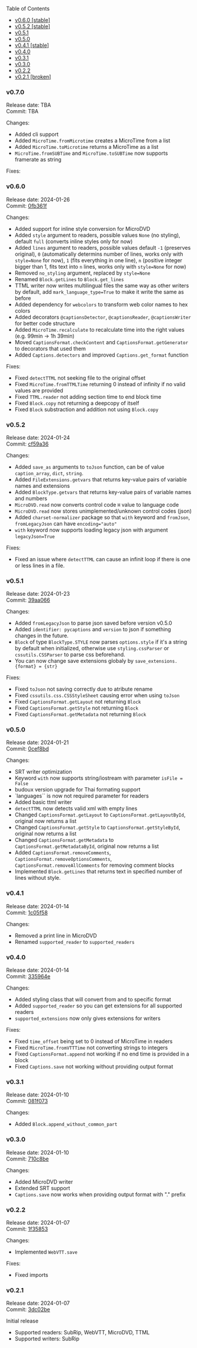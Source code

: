 Table of Contents
- [v0.6.0 [stable]](#v060)
- [v0.5.2 [stable]](#v052)
- [v0.5.1](#v051)
- [v0.5.0](#v050)
- [v0.4.1 [stable]](#v041)
- [v0.4.0](#v040)
- [v0.3.1](#v031)
- [v0.3.0](#v030)
- [v0.2.2](#v022)
- [v0.2.1 [broken]](#v021)

### v0.7.0
Release date: TBA
<br>Commit: TBA

Changes:
- Added cli support
- Added `MicroTime.fromMicrotime` creates a MicroTime from a list
- Added `MicroTime.toMicrotime` returns a MicroTime as a list
- `MicroTime.fromSUBTime` and `MicroTime.toSUBTime` now supports framerate as string

Fixes:

### v0.6.0
Release date: 2024-01-26
<br>Commit: [0fb361f](https://github.com/adfreelife/PyCaptions/commit/0fb361f69b71c4854ab72623d00d0002bdce3076)

Changes:
- Added support for inline style conversion for MicroDVD
- Added `style` argument to readers, possible values `None` (no styling), default `full` (converts inline styles only for now)
- Added `lines` argument to readers, possible values default `-1` (preserves original), `0` (automatically determins number of lines, works only with `style=None` for now), `1` (fits everything in one line), `n` (positive integer bigger than 1, fits text into `n` lines, works only with `style=None` for now)
- Removed `no_styling` argument, replaced by `style=None`
- Renamed `Block.getLines` to `Block.get_lines`
- TTML writer now writes multilingual files the same way as other writers by default, add `mark_language_type=True` to make it write the same as before
- Added dependency for `webcolors` to transform web color names to hex colors
- Added decorators `@captionsDetector`, `@captionsReader`, `@captionsWriter` for better code structure
- Added `MicroTime.recalculate` to recalculate time into the right values (e.g. 99min -> 1h 39min)
- Moved `CaptionsFormat.checkContent` and `CaptionsFormat.getGenerator` to decorators that used them
- Added `Captions.detectors` and improved `Captions.get_format` function

Fixes:
- Fixed `detectTTML` not seeking file to the original offset
- Fixed `MicroTime.fromTTMLTime` returning 0 instead of infinity if no valid values are provided
- Fixed `TTML.reader` not adding section time to end block time
- Fixed `Block.copy` not returning a deepcopy of itself
- Fixed `Block` substraction and addition not using `Block.copy`

### v0.5.2
Release date: 2024-01-24
<br>Commit: [cf59a36](https://github.com/adfreelife/PyCaptions/commit/cf59a3645df0ee1f888e5d6e79d38e2eb1604b86)

Changes:
- Added `save_as` arguments to `toJson` function, can be of value `caption_array`, `dict`, `string`.
- Added `FileExtensions.getvars` that returns key-value pairs of variable names and extensions
- Added `BlockType.getvars` that returns key-value pairs of variable names and numbers
- `MicroDVD.read` now converts control code `H` value to language code
- `MicroDVD.read` now stores unimplemented/unknown control codes (json)
- Added `charset-normalizer` package so that `with` keyword and `fromJson`, `fromLegacyJson` can have `encoding="auto"`
- `with` keyword now supports loading legacy json with argument `legacyJson=True`

Fixes:
- Fixed an issue where `detectTTML` can cause an infinit loop if there is one or less lines in a file.

### v0.5.1
Release date: 2024-01-23
<br>Commit: [39aa066](https://github.com/adfreelife/PyCaptions/commit/39aa06659bff25367f6cefe5f5c1116047104119)

Changes:
- Added `fromLegacyJson` to parse json saved before version v0.5.0
- Added `identifier: pycaptions` and `version` to json if something changes in the future.
- `Block` of type `BlockType.STYLE` now parses `options.style` if it's a string by default when initialized, otherwise use `styling.cssParser` or `cssutils.CSSParser` to parse css beforehand.
- You can now change save extensions globaly by `save_extensions.{format} = {str}`

Fixes:
- Fixed `toJson` not saving correctly due to atribute rename
- Fixed `cssutils.css.CSSStyleSheet` causing error when using `toJson`
- Fixed `CaptionsFormat.getLayout` not returning `Block`
- Fixed `CaptionsFormat.getStyle` not returning `Block` 
- Fixed `CaptionsFormat.getMetadata` not returning `Block` 

### v0.5.0
Release date: 2024-01-21
<br>Commit: [0cef8bd](https://github.com/adfreelife/PyCaptions/commit/0cef8bd36805dde5a58323f309754fc745f50f51)

Changes:
- SRT writer optimization
- Keyword `with` now supports string/iostream with parameter `isFile = False`
- budoux version upgrade for Thai formating support
- `languages`` is now not required parameter for readers
- Added basic ttml writer
- `detectTTML` now detects valid xml with empty lines
- Changed `CaptionsFormat.getLayout` to `CaptionsFormat.getLayoutById`, original now returns a list
- Changed `CaptionsFormat.getStyle` to `CaptionsFormat.getStyleById`, original now returns a list
- Changed `CaptionsFormat.getMetadata` to `CaptionsFormat.getMetadataById`, original now returns a list
- Added `CaptionsFormat.removeComments`, `CaptionsFormat.removeOptionsComments`, `CaptionsFormat.removeAllComments` for removing comment blocks
- Implemented `Block.getLines` that returns text in specified number of lines without style.

### v0.4.1
Release date: 2024-01-14
<br>Commit: [1c05f58](https://github.com/adfreelife/PyCaptions/commit/1c05f58bacccb1ef147461a6f0a644168ff71db1)

Changes:
- Removed a print line in MicroDVD
- Renamed `supported_reader` to `supported_readers`

### v0.4.0
Release date: 2024-01-14
<br>Commit: [335964e](https://github.com/adfreelife/PyCaptions/commit/335964ec69d6a623410f37eb9f94a0d8ca578f06)

Changes:
- Added styling class that will convert from and to specific format
- Added `supported_reader` so you can get extensions for all supported readers
- `supported_extensions` now only gives extensions for writers

Fixes:
- Fixed `time_offset` being set to 0 instead of MicroTime in readers
- Fixed `MicroTime.fromVTTTime` not converting strings to integers
- Fixed `CaptionsFormat.append` not working if no end time is provided in a block
- Fixed `Captions.save` not working without providing output format


### v0.3.1
Release date: 2024-01-10
<br>Commit: [081f073](https://github.com/adfreelife/PyCaptions/commit/081f073a4867b0b0bbabdbe881c0c5050deb3721)

Changes:
- Added `Block.append_without_common_part`

### v0.3.0
Release date: 2024-01-10
<br>Commit: [710c8be](https://github.com/adfreelife/PyCaptions/commit/710c8be449f64a572649f7bcaf3a21fe28149e64)

Changes:
- Added MicroDVD writer
- Extended SRT support
- `Captions.save` now works when providing output format with "." prefix


### v0.2.2
Release date: 2024-01-07
<br>Commit: [1f35853](https://github.com/adfreelife/PyCaptions/commit/1f35853f4cb74d19b057abf671356d8e4f2bbbeb)

Changes:
- Implemented `WebVTT.save`

Fixes:
- Fixed imports

### v0.2.1
Release date: 2024-01-07
<br>Commit: [3dc02be](https://github.com/adfreelife/PyCaptions/commit/1f35853f4cb74d19b057abf671356d8e4f2bbbeb)

Initial release
- Supported readers: SubRip, WebVTT, MicroDVD, TTML
- Supported writers: SubRip

